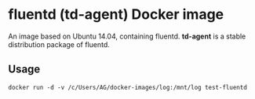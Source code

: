 # fluentd (td-agent) Docker image 
An image based on Ubuntu 14.04, containing fluentd.
**td-agent** is a stable distribution package of fluentd.

## Usage 
`docker run -d -v /c/Users/AG/docker-images/log:/mnt/log test-fluentd`
